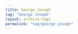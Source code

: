 ```yaml
---
title: George Joseph
tag: "George Joseph"
layout: archive-tags
permalink: "tag/george-joseph"
---
```

